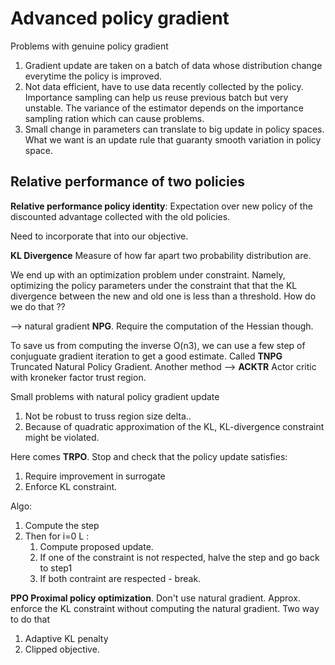 # Advanced policy gradient

Problems with genuine policy gradient
1. Gradient update are taken on a batch of data whose distribution change everytime the policy is improved. 
2. Not data efficient, have to use data recently collected by the policy. Importance sampling can help us reuse previous batch but very unstable. The variance of the estimator depends on the importance sampling ration which can cause problems.
2. Small change in parameters can translate to big update in policy spaces. What we want is an update rule that guaranty smooth variation in policy space.

## Relative performance of two policies

**Relative performance policy identity**: Expectation over new policy of the discounted advantage collected with the old policies.

Need to incorporate that into our objective.

**KL Divergence** Measure of how far apart two probability distribution are.

We end up with an optimization problem under constraint. Namely, optimizing the policy parameters under the constraint that that the KL divergence between the new and old one is less than a threshold. How do we do that ??

--> natural gradient **NPG**. Require the computation of the Hessian though. 

To save us from computing the inverse O(n3), we can use a few step of conjuguate gradient iteration to get a good estimate. Called **TNPG** Truncated Natural Policy Gradient. Another method --> **ACKTR** Actor critic with kroneker factor trust region. 


Small problems with natural policy gradient update
1. Not be robust to truss region size delta..
2. Because of quadratic approximation of the KL, KL-divergence constraint might be violated.

Here comes **TRPO**. Stop and check that the policy update satisfies:
1. Require improvement in surrogate
2. Enforce KL constraint.

Algo:
1. Compute the step 
2. Then for i=0 L :
    1. Compute proposed update.
    2. If one of the constraint is not respected, halve the step and go back to step1
    3. If both contraint are respected - break.

**PPO Proximal policy optimization**. Don't use natural gradient. Approx. enforce the KL constraint without computing the natural gradient. Two way to do that
1. Adaptive KL penalty
2. Clipped objective.

